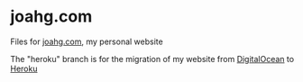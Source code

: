 joahg.com
=========

Files for [joahg.com](http://www.joahg.com), my personal website

The "heroku" branch is for the migration of my website from [DigitalOcean](http://digitalocean.com) to [Heroku](http://heroku.com)